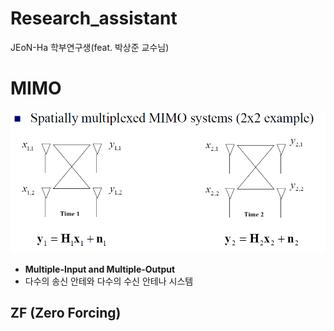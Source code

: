 # Research_assistant
JEoN-Ha 학부연구생(feat. 박상준 교수님)





# MIMO

![MIMO-antennas](_images\MIMO-antennas.PNG)
- **Multiple-Input and Multiple-Output**
- 다수의 송신 안테와 다수의 수신 안테나 시스템

## ZF (Zero Forcing)

